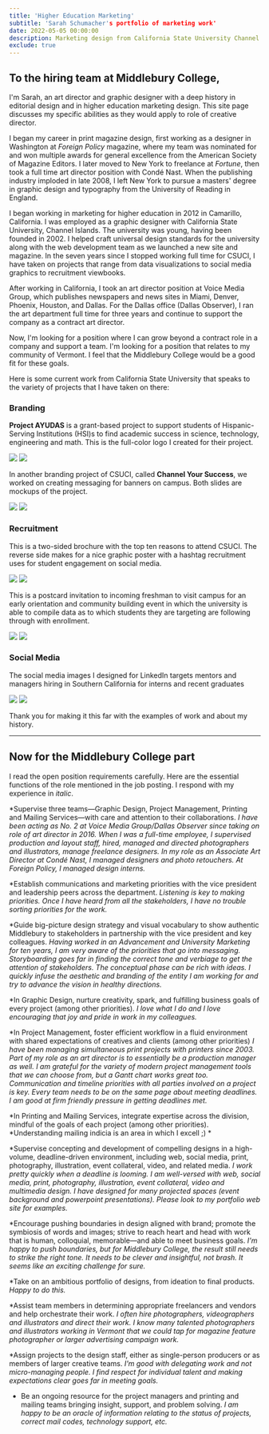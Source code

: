 ```yaml
---
title: 'Higher Education Marketing'
subtitle: 'Sarah Schumacher's portfolio of marketing work'
date: 2022-05-05 00:00:00
description: Marketing design from California State University Channel Islands
exclude: true
---
```


## To the hiring team at Middlebury College,

I'm Sarah, an art director and graphic designer with a deep history in editorial design and in higher education marketing design. This site page discusses my specific abilities as they would apply to role of creative director. 

I began my career in print magazine design, first working as a designer in Washington at *Foreign Policy* magazine, where my team was nominated for and won multiple awards for general excellence from the American Society of Magazine Editors. I later moved to New York to freelance at *Fortune*, then took a full time art director position with Condé Nast. When the publishing industry imploded in late 2008, I left New York to pursue a masters' degree in graphic design and typography from the University of Reading in England. 

I began working in marketing for higher education in 2012 in Camarillo, California. I was employed as a graphic designer with California State University, Channel Islands. The university was young, having been founded in 2002. I helped craft universal design standards for the university along with the web development team as we launched a new site and magazine. In the seven years since I stopped working full time for CSUCI, I have taken on projects that range from data visualizations to social media graphics to recruitment viewbooks.

After working in California, I took an art director position at Voice Media Group, which publishes newspapers and news sites in Miami, Denver, Phoenix, Houston, and Dallas. For the Dallas office (Dallas Observer), I ran the art department full time for three years and continue to support the company as a contract art director.

Now, I'm looking for a position where I can grow beyond a contract role in a company and support a team. I'm looking for a position that relates to my community of Vermont. I feel that the Middlebury College would be a good fit for these goals.

Here is some current work from California State University that speaks to the variety of projects that I have taken on there:

### Branding
**Project AYUDAS** is a grant-based project to support students of Hispanic-Serving Institutions (HSI)s to find academic success in science, technology, engineering and math. This is the full-color logo I created for their project.

<div class="gallery" data-columns="2">
	<img src="/images/forMidd/AYUDAS_fullcolorlogo.png">
	<img src="/images/forMidd/AYUDAS_blacklogo.png">
</div>

In another branding project of CSUCI, called **Channel Your Success**, we worked on creating messaging for banners on campus. Both slides are mockups of the project.

<div class="gallery" data-columns="2">
	<img src="/images/forMidd/cysbannermockup.jpg">
	<img src="/images/forMidd/bannermockup.jpg">
</div>

### Recruitment
This is a two-sided brochure with the top ten reasons to attend CSUCI. The reverse side makes for a nice graphic poster with a hashtag recruitment uses for student engagement on social media.

<div class="gallery" data-columns="1">
	<img src="/images/demo/demo-landscape.jpg">
	<img src="/images/demo/demo-landscape-2.jpg">
</div>

This is a postcard invitation to incoming freshman to visit campus for an early orientation and community building event in which the university is able to compile data as to which students they are targeting are following through with enrollment.

<div class="gallery" data-columns="1">
	<img src="/images/demo/demo-landscape.jpg">
	<img src="/images/demo/demo-landscape-2.jpg">
</div>

### Social Media
The social media images I designed for LinkedIn targets mentors and managers hiring in Southern California for interns and recent graduates

<div class="gallery" data-columns="1">
	<img src="/images/forMidd/LinkedIn_forMentors.jpg">
	<img src="/images/forMidd/LinkedIn_forMentors2.jpg">
</div>

Thank you for making it this far with the examples of work and about my history. 

---

## Now for the Middlebury College part 
I read the open position requirements carefully. Here are the essential functions of the role mentioned in the job posting. I respond with my experience in *italic*.

*Supervise three teams—Graphic Design, Project Management, Printing and Mailing Services—with care and attention to their collaborations.
*I have been acting as No. 2 at Voice Media Group/Dallas Observer since taking on role of art director in 2016. When I was a full-time employee, I supervised production and layout staff, hired, managed and directed photographers and illustrators, manage freelance designers.*
*In my role as an Associate Art Director at Condé Nast, I managed designers and photo retouchers. At Foreign Policy, I managed design interns.*

*Establish communications and marketing priorities with the vice president and leadership peers across the department.
*Listening is key to making priorities. Once I have heard from all the stakeholders, I have no trouble sorting priorities for the work.*

*Guide big-picture design strategy and visual vocabulary to show authentic Middlebury to stakeholders in partnership with the vice president and key colleagues.
*Having worked in an Advancement and University Marketing for ten years, I am very aware of the priorities that go into messaging. Storyboarding goes far in finding the correct tone and verbiage to get the attention of stakeholders. The conceptual phase can be rich with ideas. I quickly infuse the aesthetic and branding of the entity I am working for and try to advance the vision in healthy directions.*

*In Graphic Design, nurture creativity, spark, and fulfilling business goals of every project (among other priorities).
*I love what I do and I love encouraging that joy and pride in work in my colleagues.*

*In Project Management, foster efficient workflow in a fluid environment with shared expectations of creatives and clients (among other priorities)
*I have been managing simultaneous print projects with printers since 2003. Part of my role as an art director is to essentially be a production manager as well. I am grateful for the variety of modern project management tools that we can choose from, but a Gantt chart works great too. Communication and timeline priorities with all parties involved on a project is key. Every team needs to be on the same page about meeting deadlines. I am good at firm friendly pressure in getting deadlines met.*

*In Printing and Mailing Services, integrate expertise across the division, mindful of the goals of each project (among other priorities).
*Understanding mailing indicia is an area in which I excell ;) *

*Supervise concepting and development of compelling designs in a high-volume, deadline-driven environment, including web, social media, print, photography, illustration, event collateral, video, and related media.
*I work pretty quickly when a deadline is looming. I am well-versed with web, social media, print, photography, illustration, event collateral, video and multimedia design. I have designed for many projected spaces (event background and powerpoint presentations). Please look to my portfolio web site for examples.*

*Encourage pushing boundaries in design aligned with brand; promote the symbiosis of words and images; strive to reach heart and head with work that is human, colloquial, memorable—and able to meet business goals.
*I'm happy to push boundaries, but for Middlebury College, the result still needs to strike the right tone. It needs to be clever and insightful, not brash. It seems like an exciting challenge for sure.*

*Take on an ambitious portfolio of designs, from ideation to final products. 
*Happy to do this.*

*Assist team members in determining appropriate freelancers and vendors and help orchestrate their work.
*I often hire photographers, videographers and illustrators and direct their work. I know many talented photographers and illustrators working in Vermont that we could tap for magazine feature photographer or larger advertising campaign work.*

*Assign projects to the design staff, either as single-person producers or as members of larger creative teams.
*I'm good with delegating work and not micro-managing people. I find respect for individual talent and making expectations clear goes far in meeting goals.*

* Be an ongoing resource for the project managers and printing and mailing teams bringing insight, support, and problem solving.
*I am happy to be an oracle of information relating to the status of projects, correct mail codes, technology support, etc.*
